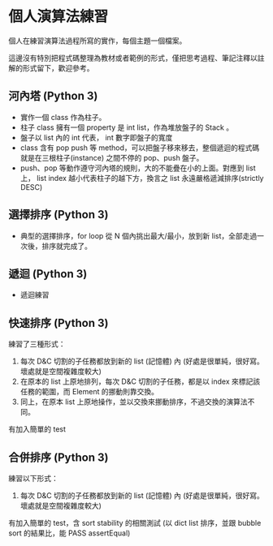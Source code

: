# 個人演算法練習

個人在練習演算法過程所寫的實作，每個主題一個檔案。

這邊沒有特別把程式碼整理為教材或者範例的形式，僅把思考過程、筆記注釋以註解的形式留下，歡迎參考。

## 河內塔 (Python 3)
 - 實作一個 class 作為柱子。
 - 柱子 class 擁有一個 property 是 int list，作為堆放盤子的 Stack 。
 - 盤子以 list 內的 int 代表， int 數字即盤子的寬度
 - class 含有 pop push 等 method，可以把盤子移來移去，整個遞迴的程式碼就是在三根柱子(instance) 之間不停的 pop、push 盤子。
 - push、pop 等動作遵守河內塔的規則，大的不能疊在小的上面。對應到 list 上， list index 越小代表柱子的越下方，換言之 list 永遠嚴格遞減排序(strictly DESC)

## 選擇排序 (Python 3)
 - 典型的選擇排序，for loop 從 N 個內挑出最大/最小，放到新 list，全部走過一次後，排序就完成了。

## 遞迴 (Python 3)
 - 遞迴練習

## 快速排序 (Python 3)
練習了三種形式：
1. 每次 D&C 切割的子任務都放到新的 list (記憶體) 內 (好處是很單純，很好寫。 壞處就是空間複雜度較大)
2. 在原本的 list 上原地排列，每次 D&C 切割的子任務，都是以 index 來標記該任務的範圍，而 Element 的挪動則靠交換。
3. 同上，在原本 list 上原地操作，並以交換來挪動排序，不過交換的演算法不同。

有加入簡單的 test

## 合併排序 (Python 3)
練習以下形式：
1. 每次 D&C 切割的子任務都放到新的 list (記憶體) 內 (好處是很單純，很好寫。 壞處就是空間複雜度較大)

有加入簡單的 test，含 sort stability 的相關測試 (以 dict list 排序，並跟 bubble sort 的結果比，能 PASS assertEqual)